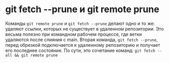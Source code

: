 # git fetch --prune и git remote prune
  
Команды `git remote prune` и `git fetch --prune` делают одно и то же: удаляют ссылки, которых не существует в удаленном репозитории. Это весьма полезно при командном рабочем процессе, где ветки удаляются после слияния с main. 
Вторая команда, `git fetch --prune`, перед обрезкой подключается к удаленному репозиторию и получает его последнее состояние. По сути, это сочетание команд: `git fetch --all && git remote prune`
